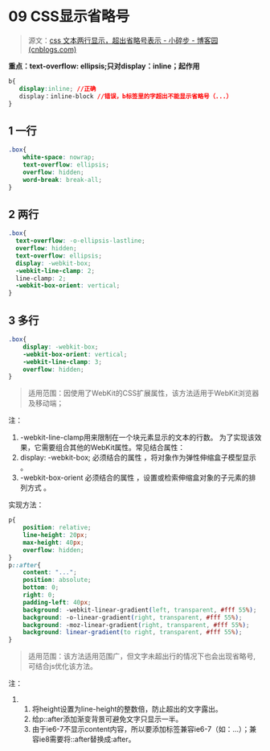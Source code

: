 # 09 CSS显示省略号

> 源文：[css 文本两行显示，超出省略号表示 - 小碎步 - 博客园 (cnblogs.com)](https://www.cnblogs.com/xiaosuibu/p/8196067.html)

**重点：text-overflow: ellipsis;只对display：inline；起作用**

```css
b{
   display:inline; //正确
   display：inline-block //错误，b标签里的字超出不能显示省略号（...）
}
```



## 1 一行

```css
.box{
    white-space: nowrap;
    text-overflow: ellipsis;
    overflow: hidden;
    word-break: break-all;
}
```



## 2 两行

```css
.box{
  text-overflow: -o-ellipsis-lastline;
  overflow: hidden;
  text-overflow: ellipsis;
  display: -webkit-box;
  -webkit-line-clamp: 2;
  line-clamp: 2;
  -webkit-box-orient: vertical;
}
```



## 3 多行

```css
.box{
	display: -webkit-box;
	-webkit-box-orient: vertical;
	-webkit-line-clamp: 3;
	overflow: hidden;
}
```

> 适用范围：因使用了WebKit的CSS扩展属性，该方法适用于WebKit浏览器及移动端；

注：

1. -webkit-line-clamp用来限制在一个块元素显示的文本的行数。 为了实现该效果，它需要组合其他的WebKit属性。常见结合属性：
2. display: -webkit-box; 必须结合的属性 ，将对象作为弹性伸缩盒子模型显示 。
3. -webkit-box-orient 必须结合的属性 ，设置或检索伸缩盒对象的子元素的排列方式 。

实现方法：

```css
p{
	position: relative; 
	line-height: 20px; 
	max-height: 40px;
	overflow: hidden;
}
p::after{
	content: "..."; 
	position: absolute; 
	bottom: 0; 
	right: 0; 
	padding-left: 40px;
	background: -webkit-linear-gradient(left, transparent, #fff 55%);
	background: -o-linear-gradient(right, transparent, #fff 55%);
	background: -moz-linear-gradient(right, transparent, #fff 55%);
	background: linear-gradient(to right, transparent, #fff 55%);
}
```

>  适用范围：该方法适用范围广，但文字未超出行的情况下也会出现省略号,可结合js优化该方法。

注：

1. 1. 将height设置为line-height的整数倍，防止超出的文字露出。
   2. 给p::after添加渐变背景可避免文字只显示一半。
   3. 由于ie6-7不显示content内容，所以要添加标签兼容ie6-7（如：<span>…<span/>）；兼容ie8需要将::after替换成:after。

